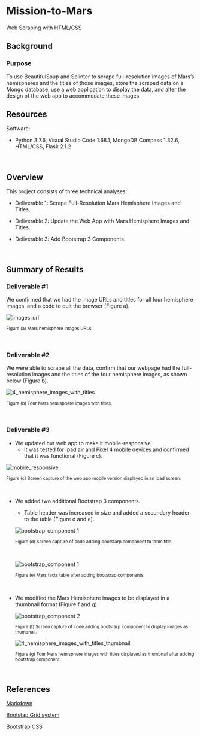 # Mission-to-Mars
Web Scraping with HTML/CSS

## Background
### Purpose

To use BeautifulSoup and Splinter to scrape full-resolution images of Mars’s hemispheres and the titles of those images, store the scraped data on a Mongo database, use a web application to display the data, and alter the design of the web app to accommodate these images.

## Resources

Software:
- Python 3.7.6, Visual Studio Code 1.68.1, MongoDB Compass 1.32.6, HTML/CSS, Flask 2.1.2
 
<br/>

## Overview 
This project consists of three technical analyses:

- Deliverable 1: Scrape Full-Resolution Mars Hemisphere Images and Titles.

- Deliverable 2: Update the Web App with Mars Hemisphere Images and Titles.

- Deliverable 3: Add Bootstrap 3 Components.

<br/>

## Summary of Results
### Deliverable #1

We confirmed that we had the image URLs and titles for all four hemisphere images, and a code to quit the browser (Figure a).

![images_url](./images/image_url.png)

<sub>Figure (a) Mars hemisphere images URLs.

<br/>

### Deliverable #2

We were able to scrape all the data, confirm that our webpage had the full-resolution images and the titles of the four hemisphere images, as shown below (Figure b).

![4_hemisphere_images_with_titles](./images/Mars_hemisphers_img.png)

<sub>Figure (b) Four Mars hemisphere images with titles.
    
<br/>

### Deliverable #3

- We updated our web app to make it mobile-responsive,
    - It was tested for Ipad air and Pixel 4 mobile devices and confirmed that it was functional (Figure c).

![mobile_responsive](./images/mobile_responsive.png)

<sub>Figure (c) Screen capture of the web app mobile version displayed in an ipad screen.  
         
<br/>

- We added two additional Bootstrap 3 components.
    - Table header was increased in size and added a secundary header to the table (Figure d and e).

    ![bootstrap_component 1](./images/Bootstrap%203%20Component%201.png)
    
    <sub>Figure (d) Screen capture of code adding bootstarp component to table title.

    <br/>

    ![bootstrap_component 1](./images/Bootstrap%203%20Components_1_display.png)

    <sub>Figure (e) Mars facts table after adding bootstrap components.

<br/>    

- We modified the Mars Hemisphere images to be displayed in a thumbnail format (Figure f and g).
      
    ![bootstrap_component 2](./images/Bootstrap%203%20Component%202.png)
    
    <sub>Figure (f) Screen capture of code adding bootstarp component to display images as thumbnail.


    ![4_hemisphere_images_with_titles_thumbnail](./images/Bootstrap%203%20Component_2_display.png)
    
    <sub>Figure (g) Four Mars hemisphere images with titles displayed as thumbnail after adding bootstrap component.
        
<br/>


## References

[Markdown](https://docs.github.com/en/get-started/writing-on-github/getting-started-with-writing-and-formatting-on-github/basic-writing-and-formatting-syntax)
 
[Bootstap Grid system](https://getbootstrap.com/docs/3.3/examples/grid/)
 
[Bootstrap CSS](https://getbootstrap.com/docs/3.3/css/)

